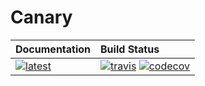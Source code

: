 # Canary

| **Documentation**                             | **Build Status**                                                           |
|:--------------------------------------------- |:---------------------------------------------------------------------------|
| [![latest][docs-latest-img]][docs-latest-url] | [![travis][travis-img]][travis-url] [![codecov][codecov-img]][codecov-url] |


[docs-latest-img]: https://img.shields.io/badge/docs-latest-blue.svg
[docs-latest-url]: https://climate-machine.github.io/Canary.jl/latest/

[travis-img]: https://travis-ci.org/climate-machine/Canary.jl.svg?branch=master
[travis-url]: https://travis-ci.org/climate-machine/Canary.jl

[codecov-img]: https://codecov.io/gh/climate-machine/Canary.jl/branch/master/graph/badge.svg
[codecov-url]: https://codecov.io/gh/climate-machine/Canary.jl
